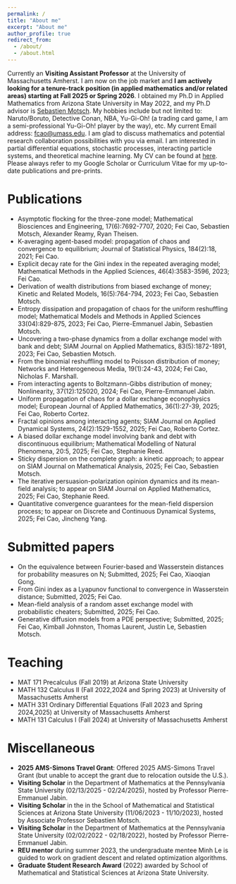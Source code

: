 ```yaml
---
permalink: /
title: "About me"
excerpt: "About me"
author_profile: true
redirect_from: 
  - /about/
  - /about.html
---
```


Currently an **Visiting Assistant Professor** at the University of Massachusetts Amherst. I am now on the job market and **I am actively looking for a tenure-track position (in applied mathematics and/or related areas) starting at Fall 2025 or Spring 2026**.
I obtained my Ph.D in Applied Mathematics from Arizona State University in May 2022, and my Ph.D advisor is [Sebastien Motsch](https://scholar.google.com/citations?user=OY7cVvgAAAAJ&hl=en). My hobbies include but not limited to: Naruto/Boruto, Detective Conan, NBA, Yu-Gi-Oh! 
(a trading card game, I am a semi-professional Yu-Gi-Oh! player by the way), etc. My current Email address: fcao@umass.edu. 
I am glad to discuss mathematics and potential research collaboration possibilities with you via email. 
I am interested in partial differential equations, stochastic processes, interacting particle systems, and theoretical machine learning. 
My CV can be found at [here](https://feicao1995.github.io/files/CV_FeiCao.pdf). Please always refer to my Google Scholar or Curriculum Vitae for my up-to-date publications and pre-prints.

Publications 
======
+ Asymptotic flocking for the three-zone model; Mathematical Biosciences and Engineering, 17(6):7692-7707, 2020; Fei Cao, Sebastien Motsch, Alexander Reamy, Ryan Theisen.
+ K-averaging agent-based model: propagation of chaos and convergence to equilibrium; Journal of Statistical Physics, 184(2):18, 2021; Fei Cao.
+ Explicit decay rate for the Gini index in the repeated averaging model; Mathematical Methods in the Applied Sciences, 46(4):3583-3596, 2023; Fei Cao.
+ Derivation of wealth distributions from biased exchange of money; Kinetic and Related Models, 16(5):764-794, 2023; Fei Cao, Sebastien Motsch.
+ Entropy dissipation and propagation of chaos for the uniform reshuffling model; Mathematical Models and Methods in Applied Sciences 33(04):829-875, 2023; Fei Cao, Pierre-Emmanuel Jabin, Sebastien Motsch.
+ Uncovering a two-phase dynamics from a dollar exchange model with bank and debt; SIAM Journal on Applied Mathematics, 83(5):1872-1891, 2023; Fei Cao, Sebastien Motsch.
+ From the binomial reshuffling model to Poisson distribution of money; Networks and Heterogeneous Media, 19(1):24-43, 2024; Fei Cao, Nicholas F. Marshall.
+ From interacting agents to Boltzmann-Gibbs distribution of money; Nonlinearity, 37(12):125020, 2024; Fei Cao, Pierre-Emmanuel Jabin.
+ Uniform propagation of chaos for a dollar exchange econophysics model; European Journal of Applied Mathematics, 36(1):27-39, 2025; Fei Cao, Roberto Cortez.
+ Fractal opinions among interacting agents; SIAM Journal on Applied Dynamical Systems, 24(2):1529-1552, 2025; Fei Cao, Roberto Cortez.
+ A biased dollar exchange model involving bank and debt with discontinuous equilibrium; Mathematical Modelling of Natural Phenomena, 20:5, 2025; Fei Cao, Stephanie Reed.
+ Sticky dispersion on the complete graph: a kinetic approach; to appear on SIAM Journal on Mathematical Analysis, 2025; Fei Cao, Sebastien Motsch.
+ The iterative persuasion-polarization opinion dynamics and its mean-field analysis; to appear on SIAM Journal on Applied Mathematics, 2025; Fei Cao, Stephanie Reed.
+ Quantitative convergence guarantees for the mean-field dispersion process; to appear on Discrete and Continuous Dynamical Systems, 2025; Fei Cao, Jincheng Yang.

Submitted papers
======
+ On the equivalence between Fourier-based and Wasserstein distances for probability measures on N; Submitted, 2025; Fei Cao, Xiaoqian Gong.
+ From Gini index as a Lyapunov functional to convergence in Wasserstein distance; Submitted, 2025; Fei Cao.
+ Mean-field analysis of a random asset exchange model with probabilistic cheaters; Submitted, 2025; Fei Cao.
+ Generative diffusion models from a PDE perspective; Submitted, 2025; Fei Cao, Kimball Johnston, Thomas Laurent, Justin Le, Sebastien Motsch.

Teaching
======
+ MAT 171 Precalculus (Fall 2019) at Arizona State University
+ MATH 132 Calculus II (Fall 2022,2024 and Spring 2023) at University of Massachusetts Amherst
+ MATH 331 Ordinary Differential Equations (Fall 2023 and Spring 2024,2025) at University of Massachusetts Amherst
+ MATH 131 Calculus I (Fall 2024) at University of Massachusetts Amherst

Miscellaneous
======
+ **2025 AMS-Simons Travel Grant**: Offered 2025 AMS-Simons Travel Grant (but unable to accept the grant due to relocation outside the U.S.).
+ **Visiting Scholar** in the Department of Mathematics at the Pennsylvania State University (02/13/2025 - 02/24/2025), hosted by Professor Pierre-Emmanuel Jabin.
+ **Visiting Scholar** in the in the School of Mathematical and Statistical Sciences at Arizona State University (11/06/2023 - 11/10/2023), hosted by Associate Professor Sebastien Motsch.
+ **Visiting Scholar** in the Department of Mathematics at the Pennsylvania State University (02/02/2022 - 02/18/2022), hosted by Professor Pierre-Emmanuel Jabin.
+ **REU mentor** during summer 2023, the undergraduate mentee Minh Le is guided to work on gradient descent and related optimization algorithms.
+ **Graduate Student Research Award** (2022) awarded by School of Mathematical and Statistical Sciences at Arizona State University.


